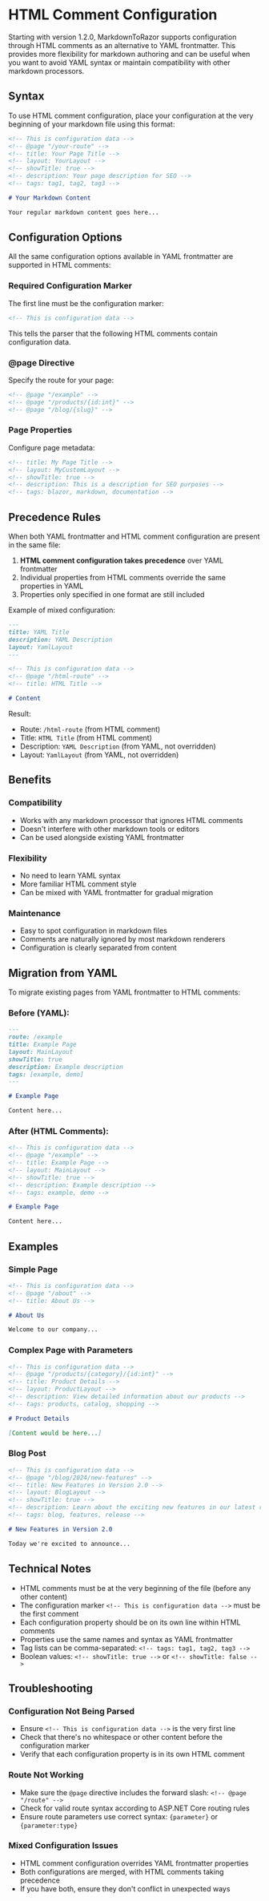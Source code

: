 # HTML Comment Configuration

Starting with version 1.2.0, MarkdownToRazor supports configuration through HTML comments as an alternative to YAML frontmatter. This provides more flexibility for markdown authoring and can be useful when you want to avoid YAML syntax or maintain compatibility with other markdown processors.

## Syntax

To use HTML comment configuration, place your configuration at the very beginning of your markdown file using this format:

```markdown
<!-- This is configuration data -->
<!-- @page "/your-route" -->
<!-- title: Your Page Title -->
<!-- layout: YourLayout -->
<!-- showTitle: true -->
<!-- description: Your page description for SEO -->
<!-- tags: tag1, tag2, tag3 -->

# Your Markdown Content

Your regular markdown content goes here...
```

## Configuration Options

All the same configuration options available in YAML frontmatter are supported in HTML comments:

### Required Configuration Marker

The first line must be the configuration marker:

```html
<!-- This is configuration data -->
```

This tells the parser that the following HTML comments contain configuration data.

### @page Directive

Specify the route for your page:

```html
<!-- @page "/example" -->
<!-- @page "/products/{id:int}" -->
<!-- @page "/blog/{slug}" -->
```

### Page Properties

Configure page metadata:

```html
<!-- title: My Page Title -->
<!-- layout: MyCustomLayout -->
<!-- showTitle: true -->
<!-- description: This is a description for SEO purposes -->
<!-- tags: blazor, markdown, documentation -->
```

## Precedence Rules

When both YAML frontmatter and HTML comment configuration are present in the same file:

1. **HTML comment configuration takes precedence** over YAML frontmatter
2. Individual properties from HTML comments override the same properties in YAML
3. Properties only specified in one format are still included

Example of mixed configuration:

```markdown
---
title: YAML Title
description: YAML Description
layout: YamlLayout
---

<!-- This is configuration data -->
<!-- @page "/html-route" -->
<!-- title: HTML Title -->

# Content
```

Result:

- Route: `/html-route` (from HTML comment)
- Title: `HTML Title` (from HTML comment)
- Description: `YAML Description` (from YAML, not overridden)
- Layout: `YamlLayout` (from YAML, not overridden)

## Benefits

### Compatibility

- Works with any markdown processor that ignores HTML comments
- Doesn't interfere with other markdown tools or editors
- Can be used alongside existing YAML frontmatter

### Flexibility

- No need to learn YAML syntax
- More familiar HTML comment style
- Can be mixed with YAML frontmatter for gradual migration

### Maintenance

- Easy to spot configuration in markdown files
- Comments are naturally ignored by most markdown renderers
- Configuration is clearly separated from content

## Migration from YAML

To migrate existing pages from YAML frontmatter to HTML comments:

### Before (YAML):

```markdown
---
route: /example
title: Example Page
layout: MainLayout
showTitle: true
description: Example description
tags: [example, demo]
---

# Example Page

Content here...
```

### After (HTML Comments):

```markdown
<!-- This is configuration data -->
<!-- @page "/example" -->
<!-- title: Example Page -->
<!-- layout: MainLayout -->
<!-- showTitle: true -->
<!-- description: Example description -->
<!-- tags: example, demo -->

# Example Page

Content here...
```

## Examples

### Simple Page

```markdown
<!-- This is configuration data -->
<!-- @page "/about" -->
<!-- title: About Us -->

# About Us

Welcome to our company...
```

### Complex Page with Parameters

```markdown
<!-- This is configuration data -->
<!-- @page "/products/{category}/{id:int}" -->
<!-- title: Product Details -->
<!-- layout: ProductLayout -->
<!-- description: View detailed information about our products -->
<!-- tags: products, catalog, shopping -->

# Product Details

[Content would be here...]
```

### Blog Post

```markdown
<!-- This is configuration data -->
<!-- @page "/blog/2024/new-features" -->
<!-- title: New Features in Version 2.0 -->
<!-- layout: BlogLayout -->
<!-- showTitle: true -->
<!-- description: Learn about the exciting new features in our latest release -->
<!-- tags: blog, features, release -->

# New Features in Version 2.0

Today we're excited to announce...
```

## Technical Notes

- HTML comments must be at the very beginning of the file (before any other content)
- The configuration marker `<!-- This is configuration data -->` must be the first comment
- Each configuration property should be on its own line within HTML comments
- Properties use the same names and syntax as YAML frontmatter
- Tag lists can be comma-separated: `<!-- tags: tag1, tag2, tag3 -->`
- Boolean values: `<!-- showTitle: true -->` or `<!-- showTitle: false -->`

## Troubleshooting

### Configuration Not Being Parsed

- Ensure `<!-- This is configuration data -->` is the very first line
- Check that there's no whitespace or other content before the configuration marker
- Verify that each configuration property is in its own HTML comment

### Route Not Working

- Make sure the `@page` directive includes the forward slash: `<!-- @page "/route" -->`
- Check for valid route syntax according to ASP.NET Core routing rules
- Ensure route parameters use correct syntax: `{parameter}` or `{parameter:type}`

### Mixed Configuration Issues

- HTML comment configuration overrides YAML frontmatter properties
- Both configurations are merged, with HTML comments taking precedence
- If you have both, ensure they don't conflict in unexpected ways
